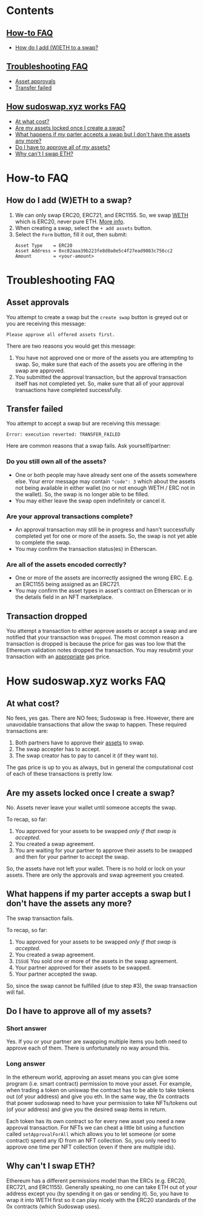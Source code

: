 <!-- 
  when updating: 
    1. Add the answer to the relevant FAQ section
    2. Add the heading to the Contents section with a link to the header
 -->

# Contents

## [How-to FAQ](#how-to-faq)
- [How do I add (W)ETH to a swap?](#how-do-i-add-weth-to-a-swap) 

## [Troubleshooting FAQ](#troubleshooting-faq)
- [Asset approvals](#asset-approvals)
- [Transfer failed](#transfer-failed)

## [How sudoswap.xyz works FAQ](#how-sudoswapxyz-works-faq)
- [At what cost?](#at-what-cost)
- [Are my assets locked once I create a swap?](#are-my-assets-locked-once-I-create-a-swap)
- [What happens if my parter accepts a swap but I don't have the assets any more?](#what-happens-if-my-parter-accepts-a-swap-but-i-dont-have-the-assets-any-more)
- [Do I have to approve all of my assets?](#do-I-have-to-approve-all-of-my-assets)
- [Why can't I swap ETH?](#why-cant-i-swap-eth)

<!-- 
  "how-to" is for when you want to know how to do something 
 -->

# How-to FAQ

## How do I add (W)ETH to a swap? 
1. We can only swap ERC20, ERC721, and ERC1155. So, we swap [WETH](https://etherscan.io/token/0xc02aaa39b223fe8d0a0e5c4f27ead9083c756cc2) which is ERC20, never pure ETH. [More info](#why-cant-i-swap-eth).
2. When creating a swap, select the `+ add assets` button.
3. Select the `Form` button, fill it out, then submit:
    ```
    Asset Type    = ERC20
    Asset Address = 0xc02aaa39b223fe8d0a0e5c4f27ead9083c756cc2
    Amount        = <your-amount>
    ```

<!-- 
  "troubleshooting" is for when you run into an issue 
 -->

# Troubleshooting FAQ

## Asset approvals
You attempt to create a swap but the `create swap` button is greyed out or you are receiving this message:
```
Please approve all offered assets first.
```
There are two reasons you would get this message:
1. You have not approved one or more of the assets you are attempting to swap. So, make sure that each of the assets you are offering in the swap are approved.
2. You submitted the approval transaction, but the approval transaction itself has not completed yet. So, make sure that all of your approval transactions have completed successfully.   

## Transfer failed
You attempt to accept a swap but are receiving this message:
```
Error: execution reverted: TRANSFER_FAILED
```
Here are common reasons that a swap fails. Ask yourself/partner:

### Do you still own all of the assets? 
- One or both people may have already sent one of the assets somewhere else. Your error message may contain `"code": 3` which about the assets not being available in either wallet (no or not enough WETH / ERC not in the wallet). So, the swap is no longer able to be filled. 
- You may either leave the swap open indefinitely or cancel it. 

### Are your approval transactions complete? 
- An approval transaction may still be in progress and hasn't successfully completed yet for one or more of the assets. So, the swap is not yet able to complete the swap. 
- You may confirm the transaction status(es) in Etherscan.  

### Are all of the assets encoded correctly? 
- One or more of the assets are incorrectly assigned the wrong ERC. E.g. an ERC1155 being assigned as an ERC721. 
- You may confirm the asset types in asset's contract on Etherscan or in the details field in an NFT marketplace. 




## Transaction dropped
You attempt a transaction to either approve assets or accept a swap and are notified that your transaction was `Dropped`. The most common reason a transaction is dropped is because the price for gas was too low that the Ethereum validation notes dropped the transaction. You may resubmit your transaction with an [appropriate](etherscan.io/gastracker) gas price. 


<!-- 
  "how it works" is for when you want to understand the service  
 -->

# How sudoswap.xyz works FAQ

## At what cost?
No fees, yes gas. There are NO fees; Sudoswap is free. However, there are unavoidable transactions that allow the swap to happen. These required transactions are: 

1. Both partners have to approve their [assets](#do-I-have-to-approve-all-of-my-assets) to swap. 
2. The swap accepter has to accept. 
3. The swap creator has to pay to cancel it (if they want to).

The gas price is up to you as always, but in general the computational cost of each of these transactions is pretty low. 

## Are my assets locked once I create a swap?
No. Assets never leave your wallet until someone accepts the swap.

To recap, so far: 
1. You approved for your assets to be swapped *only if that swap is accepted*.
2. You created a swap agreement.
3. You are waiting for your partner to approve their assets to be swapped and then for your partner to accept the swap.

So, the assets have not left your wallet. There is no hold or lock on your assets. There are only the approvals and swap agreement you created. 

## What happens if my parter accepts a swap but I don't have the assets any more?
The swap transaction fails. 

To recap, so far: 
1. You approved for your assets to be swapped *only if that swap is accepted*.
2. You created a swap agreement.
3. `ISSUE` You sold one or more of the assets in the swap agreement.
4. Your partner approved for their assets to be swapped.
5. Your partner accepted the swap.

So, since the swap cannot be fulfilled (due to step #3), the swap transaction will fail. 

## Do I have to approve all of my assets?
### Short answer
Yes. If you or your partner are swapping multiple items you both need to approve each of them. There is unfortunately no way around this. 

### Long answer
In the ethereum world, approving an asset means you can give some program (i.e. smart contract) permission to move your asset. For example, when trading a token on uniswap the contract has to be able to take tokens out (of your address) and give you eth. In the same way, the 0x contracts that power sudoswap need to have your permission to take NFTs/tokens out (of your address) and give you the desired swap items in return. 

Each token has its own contract so for every new asset you need a new approval transaction. For NFTs we can cheat a little bit using a function called `setApprovalForAll` which allows you to let someone (or some contract) spend any ID from an NFT collection. So, you only need to approve one time per NFT collection (even if there are multiple ids).

## Why can't I swap ETH?
Ethereum has a different permissions model than the ERCs (e.g. ERC20, ERC721, and ERC1155). Generally speaking, no one can take ETH out of your address except you (by spending it on gas or sending it). So, you have to wrap it into WETH first so it can play nicely with the ERC20 standards of the 0x contracts (which Sudoswap uses). 
